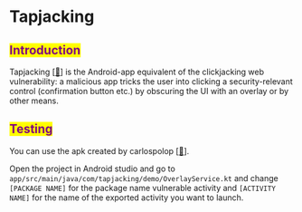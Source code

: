 # Tapjacking

## <mark style="color:purple;">Introduction</mark>

Tapjacking \[[🔗](https://developer.android.com/privacy-and-security/risks/tapjacking)] is the Android-app equivalent of the clickjacking web vulnerability: a malicious app tricks the user into clicking a security-relevant control (confirmation button etc.) by obscuring the UI with an overlay or by other means.

## <mark style="color:purple;">**Testing**</mark>

You can use the apk created by carlospolop \[[🔗](https://github.com/carlospolop/Tapjacking-ExportedActivity)].

Open the project in Android studio and go to `app/src/main/java/com/tapjacking/demo/OverlayService.kt` and change `[PACKAGE NAME]` for the package name vulnerable activity and `[ACTIVITY NAME]` for the name of the exported activity you want to launch.
